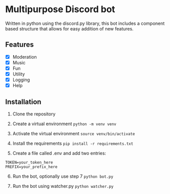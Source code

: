 # Multipurpose Discord bot
Written in python using the discord.py library, this bot includes a component based structure that allows for easy addition of new features.

## Features
- [x] Moderation
- [x] Music
- [x] Fun
- [x] Utility
- [x] Logging
- [x] Help

## Installation
1. Clone the repository
2. Create a virtual environment
`python -m venv venv`
3. Activate the virtual environment
`source venv/bin/activate`

4. Install the requirements
`pip install -r requirements.txt`
5. Create a file called .env and add two entries:
```
TOKEN=your_token_here
PREFIX=your_prefix_here
```
6. Run the bot, optionally use step 7
`python bot.py`

7. Run the bot using watcher.py
`python watcher.py`